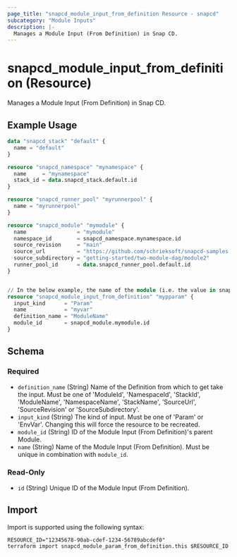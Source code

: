 ```yaml
---
page_title: "snapcd_module_input_from_definition Resource - snapcd"
subcategory: "Module Inputs"
description: |-
  Manages a Module Input (From Definition) in Snap CD.
---
```


# snapcd_module_input_from_definition (Resource)

Manages a Module Input (From Definition) in Snap CD.


## Example Usage

```terraform
data "snapcd_stack" "default" {
  name = "default"
}

resource "snapcd_namespace" "mynamespace" {
  name     = "mynamespace"
  stack_id = data.snapcd_stack.default.id
}

resource "snapcd_runner_pool" "myrunnerpool" {
  name = "myrunnerpool"
}

resource "snapcd_module" "mymodule" {
  name                = "mymodule"
  namespace_id        = snapcd_namespace.mynamespace.id
  source_revision     = "main"
  source_url          = "https://github.com/schrieksoft/snapcd-samples.git"
  source_subdirectory = "getting-started/two-module-dag/module2"
  runner_pool_id      = data.snapcd_runner_pool.default.id
}


// In the below example, the name of the module (i.e. the value in snapcd_module.mymodule.name) will be provided as input ito to the variable "var.myvar" when this Module executes on the runner.
resource "snapcd_module_input_from_definition" "mypparam" {
  input_kind      = "Param"
  name            = "myvar"
  definition_name = "ModuleName"
  module_id       = snapcd_module.mymodule.id
}
```

<!-- schema generated by tfplugindocs -->
## Schema

### Required

- `definition_name` (String) Name of the Definition from which to get take the input. Must be one of 'ModuleId', 'NamespaceId', 'StackId', 'ModuleName', 'NamespaceName', 'StackName', 'SourceUrl', 'SourceRevision' or 'SourceSubdirectory'.
- `input_kind` (String) The kind of input. Must be one of 'Param' or 'EnvVar'. Changing this will force the resource to be recreated.
- `module_id` (String) ID of the Module Input (From Definition)'s parent Module.
- `name` (String) Name of the Module Input (From Definition).  Must be unique in combination with `module_id`.

### Read-Only

- `id` (String) Unique ID of the Module Input (From Definition).

## Import

Import is supported using the following syntax:

```shell
RESOURCE_ID="12345678-90ab-cdef-1234-56789abcdef0"
terraform import snapcd_module_param_from_definition.this $RESOURCE_ID
```
